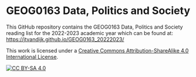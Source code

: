 # GEOG0163 Data, Politics and Society

This GitHub repository contains the GEOG0163 Data, Politics and Society reading list for the 2022-2023 academic year which can be found at: https://jtvandijk.github.io/GEOG0163_20222023/

This work is licensed under a
[Creative Commons Attribution-ShareAlike 4.0 International License][cc-by-sa].

[![CC BY-SA 4.0][cc-by-sa-image]][cc-by-sa]

[cc-by-sa]: http://creativecommons.org/licenses/by-sa/4.0/
[cc-by-sa-image]: https://licensebuttons.net/l/by-sa/4.0/88x31.png
[cc-by-sa-shield]: https://img.shields.io/badge/License-CC%20BY--SA%204.0-lightgrey.svg
